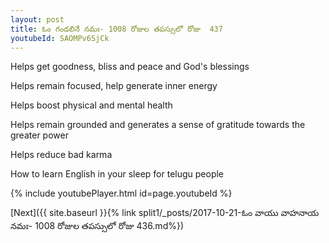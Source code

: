 ```yaml
---
layout: post
title: ఓం గండలినే నమః- 1008 రోజుల తపస్సులో రోజు  437
youtubeId: SAOMPv6SjCk
---
```

 
 
Helps get goodness, bliss and peace and God's blessings
 
Helps remain focused, help generate inner energy 
 
Helps boost physical and mental health 
 
Helps remain grounded and generates a sense of gratitude towards the greater power 
 
Helps reduce bad karma
 
How to learn English in your sleep for telugu people
 
 
 
 


{% include youtubePlayer.html id=page.youtubeId %}
 
[Next]({{ site.baseurl }}{% link split1/_posts/2017-10-21-ఓం వాయు వాహనాయ నమః- 1008 రోజుల తపస్సులో రోజు  436.md%})
 
